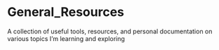 # General_Resources
A collection of useful tools, resources, and personal documentation on various topics I’m learning and exploring
